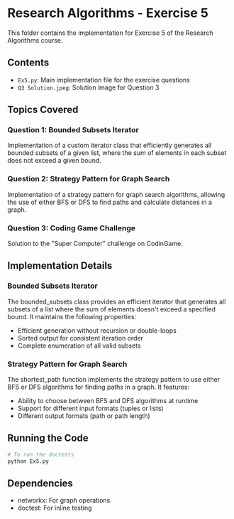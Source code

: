 # Research Algorithms - Exercise 5

This folder contains the implementation for Exercise 5 of the Research Algorithms course.

## Contents

- `Ex5.py`: Main implementation file for the exercise questions
- `Q3 Solution.jpeg`: Solution image for Question 3

## Topics Covered

### Question 1: Bounded Subsets Iterator

Implementation of a custom iterator class that efficiently generates all bounded subsets of a given list, where the sum of elements in each subset does not exceed a given bound.

### Question 2: Strategy Pattern for Graph Search

Implementation of a strategy pattern for graph search algorithms, allowing the use of either BFS or DFS to find paths and calculate distances in a graph.

### Question 3: Coding Game Challenge

Solution to the "Super Computer" challenge on CodinGame.

## Implementation Details

### Bounded Subsets Iterator

The bounded_subsets class provides an efficient iterator that generates all subsets of a list where the sum of elements doesn't exceed a specified bound. It maintains the following properties:

- Efficient generation without recursion or double-loops
- Sorted output for consistent iteration order
- Complete enumeration of all valid subsets

### Strategy Pattern for Graph Search

The shortest_path function implements the strategy pattern to use either BFS or DFS algorithms for finding paths in a graph. It features:

- Ability to choose between BFS and DFS algorithms at runtime
- Support for different input formats (tuples or lists)
- Different output formats (path or path length)

## Running the Code

```bash
# To run the doctests
python Ex5.py
```

## Dependencies

- networkx: For graph operations
- doctest: For inline testing